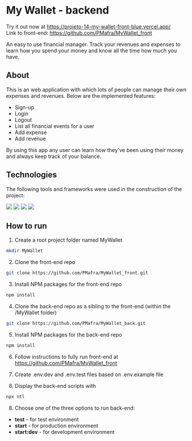 # My Wallet - backend

Try it out now at https://projeto-14-my-wallet-front-blue.vercel.app/ <br>
Link to front-end: https://github.com/PMafra/MyWallet_front

An easy to use financial manager. Track your revenues and expenses to learn how you spend your money and know all the time how much you have.

## About

This is an web application with which lots of people can manage their own expenses and revenues. Below are the implemented features:

- Sign-up
- Login
- Logout
- List all financial events for a user
- Add expense
- Add revenue

By using this app any user can learn how they've been using their money and always keep track of your balance.

## Technologies
The following tools and frameworks were used in the construction of the project:<br>
<p>
  <img src="https://img.shields.io/badge/-Nodejs-purple?style=for-the-badge" />
  <img src="https://img.shields.io/badge/-Express-purple?style=for-the-badge" />
  <img src="https://img.shields.io/badge/-PostgreSQL-purple?style=for-the-badge" />
  <img src="https://img.shields.io/badge/-Jest-purple?style=for-the-badge" />
</p>

## How to run

1. Create a root project folder named MyWallet
```sh
mkdir MyWallet
```
2. Clone the front-end repo
```sh
git clone https://github.com/PMafra/MyWallet_front.git
```
3. Install NPM packages for the front-end repo
```sh
npm install
```
4. Clone the back-end repo as a sibling to the front-end (within the /MyWallet folder)
```sh
git clone https://github.com/PMafra/MyWallet_back.git
```
5. Install NPM packages for the back-end repo
```sh
npm install
```
6. Follow instructions to fully run front-end at https://github.com/PMafra/MyWallet_front

7. Create .env.dev and .env.test files based on .env.example file

7. Display the back-end scripts with
```bash
npx ntl
```
8. Choose one of the three options to run back-end:
* **test** - for test environment
* **start** - for production environment
* **start:dev** - for development environment
